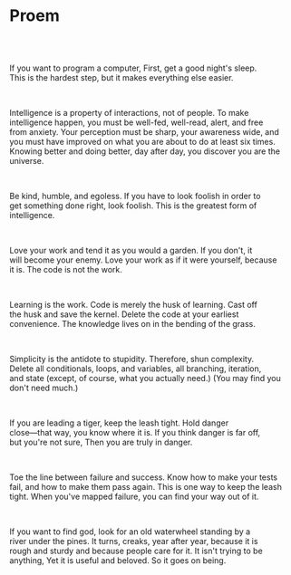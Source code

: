 # Proem

<div style="white-space:pre-wrap">

If you want to program a computer,
First, get a good night's sleep.
This is the hardest step, but it makes everything else easier.

Intelligence is a property of interactions,
not of people.
To make intelligence happen, you must be well-fed,
well-read, alert, and free from anxiety.
Your perception must be sharp, your awareness wide,
and you must have improved on what you are about to do at least six times.
Knowing better and doing better, day after day,
you discover you are the universe.

Be kind, humble, and egoless.
If you have to look foolish in order to get something done right,
look foolish.
This is the greatest form of intelligence.

Love your work and tend it as you would a garden.
If you don't, it will become your enemy.
Love your work as if it were yourself,
because it is.
The code is not the work.

Learning is the work.
Code is merely the husk of learning.
Cast off the husk and save the kernel.
Delete the code at your earliest convenience.
The knowledge lives on in the bending of the grass.

Simplicity is the antidote to stupidity.
Therefore, shun complexity.
Delete all conditionals, loops, and variables,
all branching, iteration, and state
(except, of course, what you actually need.)
(You may find you don't need much.)

If you are leading a tiger,
keep the leash tight.
Hold danger close—that way, you know where it is.
If you think danger is far off, but you're not sure,
Then you are truly in danger.

Toe the line between failure and success.
Know how to make your tests fail,
and how to make them pass again.
This is one way to keep the leash tight.
When you've mapped failure, you can find your way out of it.

If you want to find god,
look for an old waterwheel
standing by a river under the pines.
It turns, creaks, year after year,
because it is rough and sturdy
and because people care for it.
It isn't trying to be anything,
Yet it is useful and beloved.
So it goes on being.

</div>